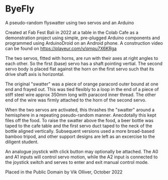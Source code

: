 # ByeFly
A pseudo-random flyswatter using two servos and an Arduino

Created at Fab Fest Bali in 2022 at a table in the Colab Cafe as a demonstration project using simple, pre-plugged Arduino components and programmed using ArduinoDroid on an Android phone. A construction video can be found on https://playeur.com/v/qmpu7X6KRga

The two servos, fitted with horns, are run with their axes at right angles to each other. So the first (base) servo has a shaft pointing vertial. The second servo body is placed flat against the horn on the first servo such that its drive shaft axis is horizontal.

The original "swatter" was a piece of orange paracord outer bound at one end and frayed out. This was tied flexibly to a loop in the end of a piece of stiff steel wire approx 350mm long with paracord inner thread. The other end of the wire was firmly attached to the horn of the second servo.

When the two servos are activated, this thrashes the "swatter" around a hemisphere in a repeating pseudo-random manner. Anecdotally this kept files off the food. To raise the swatter above the food, a beer bottle was taped to the cafe table and the first servo duct taped to the neck of the bottle aligned vertically. Subsequent versions used a more broad-based bamboo tripod, and other support designs are left as an excercise to the diligent student.

An analogue joystick with click button may optionally be attached. The A0 and A1 inputs will control servo motion, while the A2 input is connected to the joystick switch and serves to enter and exit manual control mode.

Placed in the Public Domain by Vik Olliver, October 2022
